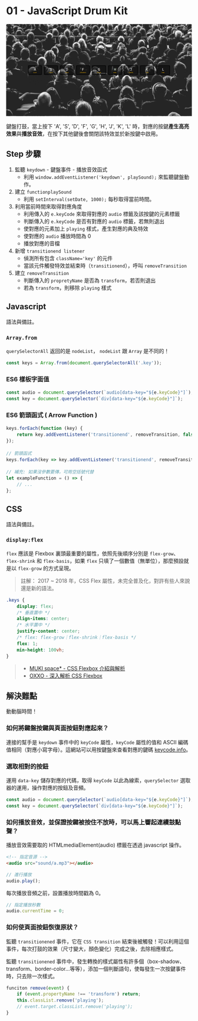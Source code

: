 # 01 - JavaScript Drum Kit

![範例圖片 - 1](README_Img/demo-1.png)

鍵盤打鼓，當上按下 'A', 'S', 'D', 'F', 'G', 'H', 'J', 'K', 'L' 時，對應的按鍵**產生高亮效果**與**播放音效**，在按下其他鍵後會關閉該特效並於新按鍵中啟用。

## Step 步驟

1. 監聽 `keydown` - 鍵盤事件 - 播放音效函式
    * 利用 `window.addEventListener('keydown', playSound);` 來監聽鍵盤動作。
1. 建立 `functionplaySound`
    * 利用 `setInterval(setDate, 1000);` 每秒取得當前時間。
1. 利用當前時間來取得對應角度
    * 利用傳入的 `e.keyCode` 來取得對應的 `audio` 標籤及該按鍵的元素標籤
    * 判斷傳入的 `e.keyCode` 是否有對應的 `audio` 標籤，若無則退出
    * 使對應的元素加上 `playing` 樣式，產生對應的典及特效
    * 使對應的 `audio` 播放時間為 0
    * 播放對應的音檔
1. 新增 `transitionend listener`
    * 偵測所有包含 `className='key'` 的元件
    * 當該元件觸發特效並結束時（`transitionend`），呼叫 `removeTransition`
1. 建立 `removeTransition`
    * 判斷傳入的 `propretyName` 是否為 `transform`，若否則退出
    * 若為 `transform`，則移除 `playing` 樣式

## Javascript

語法與備註。

### `Array.from`

`querySelectorAll` 返回的是 `nodeList`， `nodeList` 跟 `Array` 是不同的！

```js
const keys = Array.from(document.querySelectorAll('.key'));
```

### ES6 樣板字面值

```js
const audio = document.querySelector(`audio[data-key="${e.keyCode}"]`);
const key = document.querySelector(`div[data-key="${e.keyCode}"]`);
```

### ES6 箭頭函式 ( Arrow Function )

```js
keys.forEach(function (key) {
    return key.addEventListener('transitionend', removeTransition, false);
});

// 箭頭函式
keys.forEach(key => key.addEventListener('transitionend', removeTransition, false));

// 補充: 如果沒參數要傳，可用空括號代替
let exampleFunction = () => {
    // ...
};
```

## CSS

語法與備註。

### `display:flex`

`flex` 應該是 Flexbox 裏頭最重要的屬性，依照先後順序分別是 `flex-grow`、`flex-shrink` 和 `flex-basis`，如果 `flex` 只填了一個數值（無單位），那麼預設就是以 `flex-grow` 的方式呈現。

> 註解： 2017 ~ 2018 年，CSS Flex 屬性，未完全普及化，對許有些人來說還是新的語法。

```css
.keys {
    display: flex;
    /* 垂直置中 */
    align-items: center;
    /* 水平置中 */
    justify-content: center;
    /* flex: flex-grow｜flex-shrink｜flex-basis */
    flex: 1;
    min-height: 100vh;
}
```

> * [MUKI space* - CSS Flexbox 介紹與解析](http://muki.tw/tech/css-flexbox/2/)
> * [OXXO - 深入解析 CSS Flexbox](http://www.oxxostudio.tw/articles/201501/css-flexbox.html)

## 解決難點

動動腦時間！

### 如何將鍵盤按鍵與頁面按鈕對應起來？

連接的幫手是 `keydown` 事件中的 `keyCode` 屬性，`keyCode` 屬性的值和 ASCII 編碼值相同（對應小寫字母）。這網站可以用按鍵盤來查看對應的鍵碼 [keycode.info](http://keycode.info/)。

### 選取相對的按鈕

運用 `data-key` 儲存對應的代碼，取得 `keyCode` 以此為線索，`querySelector` 選取器的運用，操作對應的按鈕及音頻。

```js
const audio = document.querySelector(`audio[data-key="${e.keyCode}"]`);
const key = document.querySelector(`div[data-key="${e.keyCode}"]`);
```

### 如何播放音效，並保證按鍵被按住不放時，可以馬上響起連續鼓點聲？

播放音效需要取的 HTMLmediaElement(audio) 標籤在透過 javascript 操作。

```html
<!-- 指定音源 -->
<audio src="sound/a.mp3"></audio>
```

```js
// 進行播放
audio.play();
```

每次播放音頻之前，設置播放時間戳為 0。

```js
// 指定播放秒數
audio.currentTime = 0;
```

### 如何使頁面按鈕恢復原狀？

監聽 `transitionened` 事件，它在 `CSS transition` 結束後被觸發！可以利用這個事件，每次打鼓的效果（尺寸變大，顏色變化）完成之後，去除相應樣式。

監聽 `transitionened` 事件中，發生轉換的樣式屬性有許多個（box-shadow、transform、border-color...等等），添加一個判斷語句，使每發生一次按鍵事件時，只去除一次樣式。

```js
funciton remove(event) {
    if (event.propertyName !== 'transform') return;
    this.classList.remove('playing');
    // event.target.classList.remove('playing');
}
```